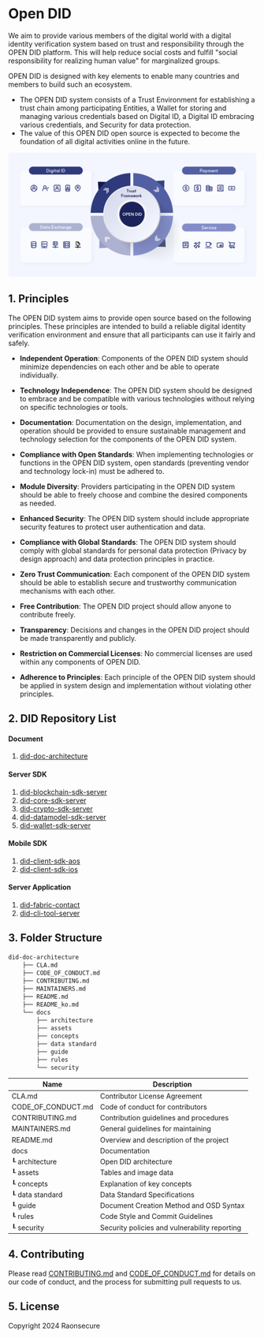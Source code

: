 Open DID
==

We aim to provide various members of the digital world with a digital identity verification system based on trust and responsibility through the OPEN DID platform. This will help reduce social costs and fulfill "social responsibility for realizing human value" for marginalized groups.

OPEN DID is designed with key elements to enable many countries and members to build such an ecosystem.

* The OPEN DID system consists of a Trust Environment for establishing a trust chain among participating Entities, a Wallet for storing and managing various credentials based on Digital ID, a Digital ID embracing various credentials, and Security for data protection.
* The value of this OPEN DID open source is expected to become the foundation of all digital activities online in the future.

![overview](docs/assets/images/index_overview.png)

## 1. Principles
The OPEN DID system aims to provide open source based on the following principles. These principles are intended to build a reliable digital identity verification environment and ensure that all participants can use it fairly and safely.

* **Independent Operation**: Components of the OPEN DID system should minimize dependencies on each other and be able to operate individually.

* **Technology Independence**: The OPEN DID system should be designed to embrace and be compatible with various technologies without relying on specific technologies or tools.

* **Documentation**: Documentation on the design, implementation, and operation should be provided to ensure sustainable management and technology selection for the components of the OPEN DID system.

* **Compliance with Open Standards**: When implementing technologies or functions in the OPEN DID system, open standards (preventing vendor and technology lock-in) must be adhered to.

* **Module Diversity**: Providers participating in the OPEN DID system should be able to freely choose and combine the desired components as needed.

* **Enhanced Security**: The OPEN DID system should include appropriate security features to protect user authentication and data.

* **Compliance with Global Standards**: The OPEN DID system should comply with global standards for personal data protection (Privacy by design approach) and data protection principles in practice.

* **Zero Trust Communication**: Each component of the OPEN DID system should be able to establish secure and trustworthy communication mechanisms with each other.

* **Free Contribution**: The OPEN DID project should allow anyone to contribute freely.

* **Transparency**: Decisions and changes in the OPEN DID project should be made transparently and publicly.

* **Restriction on Commercial Licenses**: No commercial licenses are used within any components of OPEN DID.

* **Adherence to Principles**: Each principle of the OPEN DID system should be applied in system design and implementation without violating other principles.

## 2. DID Repository List

#### Document

1. [did-doc-architecture](https://github.com/OmniOneID/did-doc-architecture)

#### Server SDK

1. [did-blockchain-sdk-server](https://github.com/OmniOneID/did-blockchain-sdk-server)
1. [did-core-sdk-server](https://github.com/OmniOneID/did-core-sdk-server)
1. [did-crypto-sdk-server](https://github.com/OmniOneID/did-crypto-sdk-server)
1. [did-datamodel-sdk-server](https://github.com/OmniOneID/did-datamodel-sdk-server)
1. [did-wallet-sdk-server](https://github.com/OmniOneID/did-wallet-sdk-server)

#### Mobile SDK 

1. [did-client-sdk-aos](http://gitlab.raondevops.com/opensourcernd/source/sdk/app/did-client-sdk-aos)
1. [did-client-sdk-ios](http://gitlab.raondevops.com/opensourcernd/source/sdk/app/did-client-sdk-ios)

#### Server Application 

1. [did-fabric-contact](https://github.com/OmniOneID/did-fabric-contract)
1. [did-cli-tool-server](https://github.com/OmniOneID/did-cli-tool-server)

## 3. Folder Structure
```
did-doc-architecture
    ├── CLA.md
    ├── CODE_OF_CONDUCT.md
    ├── CONTRIBUTING.md
    ├── MAINTAINERS.md
    ├── README.md
    ├── README_ko.md
    └── docs
        ├── architecture
        ├── assets
        ├── concepts
        ├── data standard
        ├── guide
        ├── rules
        └── security
```

| Name               | Description                                   |
| ------------------ | --------------------------------------------- |
| CLA.md             | Contributor License Agreement                 |
| CODE_OF_CONDUCT.md | Code of conduct for contributors              |
| CONTRIBUTING.md    | Contribution guidelines and procedures        |
| MAINTAINERS.md     | General guidelines for maintaining            |
| README.md          | Overview and description of the project       |
| docs               | Documentation                                 |
| ┖ architecture     | Open DID architecture                         |
| ┖ assets           | Tables and image data                         |
| ┖ concepts         | Explanation of key concepts                   |
| ┖ data standard    | Data Standard Specifications                  |
| ┖ guide            | Document Creation Method and OSD Syntax       |
| ┖ rules            | Code Style and Commit Guidelines              |
| ┖ security         | Security policies and vulnerability reporting |


## 4. Contributing
Please read [CONTRIBUTING.md](CONTRIBUTING.md) and [CODE_OF_CONDUCT.md](CODE_OF_CONDUCT.md) for details on our code of conduct, and the process for submitting pull requests to us.

## 5. License
Copyright 2024 Raonsecure
